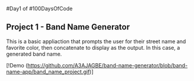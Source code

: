 #Day1 of #100DaysOfCode


## Project 1 - Band Name Generator
This is a basic appliaction that prompts the user for their street name and favorite color, then concatenate to display as the output. In this case, a generated band name.

[!Demo (https://github.com/A3AJAGBE/band-name-generator/blob/band-name-app/band_name_project.gif)]
